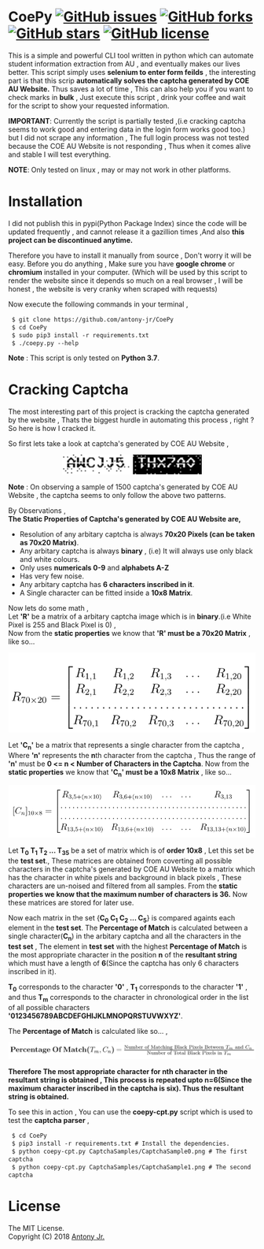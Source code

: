 # CoePy [![GitHub issues](https://img.shields.io/github/issues/antony-jr/CoePy.svg?style=flat-square)](https://github.com/antony-jr/CoePy/issues) [![GitHub forks](https://img.shields.io/github/forks/antony-jr/CoePy.svg?style=flat-square)](https://github.com/antony-jr/CoePy/network) [![GitHub stars](https://img.shields.io/github/stars/antony-jr/CoePy.svg?style=flat-square)](https://github.com/antony-jr/CoePy/stargazers) [![GitHub license](https://img.shields.io/github/license/antony-jr/CoePy.svg?style=flat-square)](https://github.com/antony-jr/CoePy/blob/master/LICENSE)

This is a simple and powerful CLI tool written in python which can automate student information extraction from AU , and
eventually makes our lives better.
This script simply uses **selenium to enter form feilds** , the interesting part is that this scrip **automatically solves the
captcha generated by COE AU Website.**
Thus saves a lot of time , This can also help you if you want to check marks in **bulk** , Just execute this script , drink
your coffee and wait for the script to show your requested information.

**IMPORTANT**: Currently the script is partially tested ,(i.e cracking captcha seems to work good and entering data in the login form works good too.) but I did not scrape any information , The full login process was not tested because the COE AU Website is not responding , Thus
when it comes alive and stable I will test everything.

**NOTE**: Only tested on linux , may or may not work in other platforms.

# Installation

I did not publish this in pypi(Python Package Index) since the code will be updated frequently , and cannot release it a gazillion times ,And also **this project can be discontinued anytime.** 

Therefore you have to install it manually from source , Don't worry it will be easy. Before you do anything , Make sure you have **google chrome** or **chromium** installed in your computer. (Which will be used by this script to render the website since it
depends so much on a real browser , I will be honest , the website is very cranky when scraped with requests)

Now execute the following commands in your terminal ,
```
 $ git clone https://github.com/antony-jr/CoePy
 $ cd CoePy
 $ sudo pip3 install -r requirements.txt
 $ ./coepy.py --help
```

**Note** : This script is only tested on **Python 3.7**.

# Cracking Captcha

The most interesting part of this project is cracking the captcha generated by the website , Thats the biggest hurdle
in automating this process , right ?
So here is how I cracked it.

So first lets take a look at captcha's generated by COE AU Website ,
<p align=center>
 <img src="CaptchaSamples/CaptchaSample0.png" height=40 width=140/>
 <img src="CaptchaSamples/CaptchaSample1.png" height=40 width=140/>
</p>

**Note** : On observing a sample of 1500 captcha's generated by COE AU Website , the captcha seems to only follow the above two patterns.

By Observations ,   
**The Static Properties of Captcha's generated by COE AU Website are,**   

* Resolution of any arbitary captcha is always **70x20 Pixels (can be taken as 70x20 Matrix)**.
* Any arbitary captcha is always **binary** , (i.e) It will always use only black and white colours.
* Only uses **numericals 0-9** and **alphabets A-Z**
* Has very few noise.
* Any arbitary captcha has **6 characters inscribed in it**.
* A Single character can be fitted inside a **10x8 Matrix**.

Now lets do some math ,   
Let **'R'** be a matrix of a arbitary captcha image which is in **binary**.(i.e White Pixel is 255 and Black Pixel is 0) ,   
Now from the **static properties** we know that **'R' must be a 70x20 Matrix** , like so...   
<p align=center>
 <img src="math/r.png" width=auto height=auto />
 </p>
 
Let **'C<sub>n</sub>'** be a matrix that represents a single character from the captcha , Where **'n'** represents the **n**th
character from the captcha , Thus the range of **'n'** must be **0 <= n < Number of Characters in the Captcha**.
Now from the **static properties** we know that **'C<sub>n</sub>' must be a 10x8 Matrix** , like so... 
<p align=center>
 <img src="math/cn.png" width=auto height=auto />
</p>

Let **T<sub>0</sub> T<sub>1</sub> T<sub>2</sub> ... T<sub>35</sub>** be a set of matrix which is of **order 10x8** , Let this set be the **test set**., These matrices are obtained from coverting all possible characters in the captcha's generated by COE AU Website to a matrix which
has the character in white pixels and background in black pixels , These characters are un-noised and filtered from all
samples. From the **static properties we know that the maximum number of characters is 36.**
Now these matrices are stored for later use.

Now each matrix in the set {**C<sub>0</sub> C<sub>1</sub> C<sub>2</sub> ... C<sub>5</sub>**} is compared againts each element in the **test set**. The **Percentage of Match** is calculated between a single character(**C<sub>n</sub>**) in the arbitary captcha and all the characters in the **test set** , The element in **test set** with the highest **Percentage of Match** is the most appropriate character in the position **n** of the **resultant string** which must have a length of **6**(Since the captcha has only 6 characters inscribed in it).

**T<sub>0</sub>** corresponds to the character **'0'** , **T<sub>1</sub>** corresponds to the character **'1'** , and 
thus **T<sub>m</sub>** corresponds to the character in chronological order in the list of all possible characters **'0123456789ABCDEFGHIJKLMNOPQRSTUVWXYZ'**.

The **Percentage of Match** is calculated like so... ,
<p align=center>
 <img src="math/pom.png" width=auto height=auto />
</p>

**Therefore The most appropriate character for nth character in the resultant string is obtained  , This process is repeated upto n=6(Since the maximum character inscribed in the captcha is six). Thus the resultant string is obtained.**


To see this in action , You can use the **coepy-cpt.py** script which is used to test the **captcha parser** ,
```
 $ cd CoePy
 $ pip3 install -r requirements.txt # Install the dependencies.
 $ python coepy-cpt.py CaptchaSamples/CaptchaSample0.png # The first captcha 
 $ python coepy-cpt.py CaptchaSamples/CaptchaSample1.png # The second captcha
```



# License

The MIT License.   
Copyright (C) 2018 [Antony Jr.](https://github.com/antony-jr)
